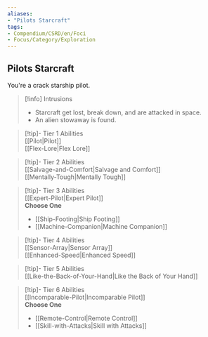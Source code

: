 ```yaml
---
aliases:
- "Pilots Starcraft"
tags:
- Compendium/CSRD/en/Foci
- Focus/Category/Exploration
---
```


  
## Pilots Starcraft  
You're a crack starship pilot.  

>[!info] Intrusions  
>- Starcraft get lost, break down, and are attacked in space.  
>- An alien stowaway is found.  


>[!tip]- Tier 1 Abilities  
> [[Pilot|Pilot]]  
> [[Flex-Lore|Flex Lore]]  


>[!tip]- Tier 2 Abilities  
> [[Salvage-and-Comfort|Salvage and Comfort]]  
> [[Mentally-Tough|Mentally Tough]]  


>[!tip]- Tier 3 Abilities  
> [[Expert-Pilot|Expert Pilot]]  
> **Choose One**  
>- [[Ship-Footing|Ship Footing]]  
>- [[Machine-Companion|Machine Companion]]  


>[!tip]- Tier 4 Abilities  
> [[Sensor-Array|Sensor Array]]  
> [[Enhanced-Speed|Enhanced Speed]]  


>[!tip]- Tier 5 Abilities  
> [[Like-the-Back-of-Your-Hand|Like the Back of Your Hand]]  


>[!tip]- Tier 6 Abilities  
> [[Incomparable-Pilot|Incomparable Pilot]]  
> **Choose One**  
>- [[Remote-Control|Remote Control]]  
>- [[Skill-with-Attacks|Skill with Attacks]]
